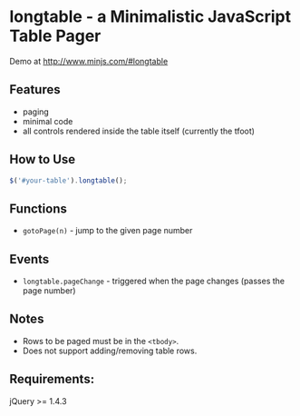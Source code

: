 # longtable - a Minimalistic JavaScript Table Pager

Demo at http://www.minjs.com/#longtable

## Features

* paging
* minimal code
* all controls rendered inside the table itself (currently the tfoot)

## How to Use

```JavaScript
$('#your-table').longtable();
```

## Functions

* `gotoPage(n)` - jump to the given page number

## Events

* `longtable.pageChange` - triggered when the page changes (passes the page number)

## Notes

* Rows to be paged must be in the `<tbody>`.
* Does not support adding/removing table rows.

## Requirements:

jQuery >= 1.4.3

